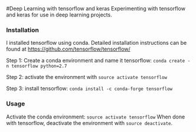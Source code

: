 #Deep Learning with tensorflow and keras
Experimenting with tensorflow and keras for use in deep learning projects.

### Installation
I installed tensorflow using conda. Detailed installation instructions can be found at https://github.com/tensorflow/tensorflow/

Step 1: Create a conda environment and name it tensorflow:
```conda create -n tensorflow python=2.7```

Step 2: activate the environment with ```source activate tensorflow```

Step 3: install tensorflow:
```conda install -c conda-forge tensorflow```

### Usage
Activate the conda environment: ```source activate tensorflow```
When done with tensorflow, deactivate the environment with ```source deactivate```.
